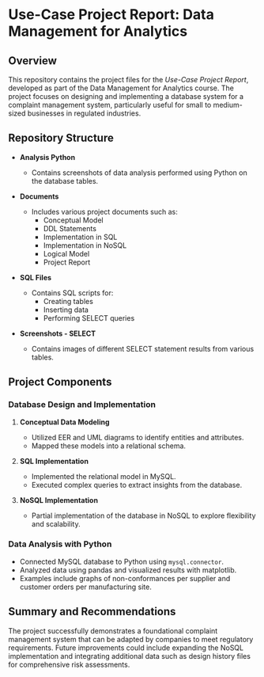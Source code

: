 # Use-Case Project Report: Data Management for Analytics

## Overview

This repository contains the project files for the *Use-Case Project Report*, developed as part of the Data Management for Analytics course. The project focuses on designing and implementing a database system for a complaint management system, particularly useful for small to medium-sized businesses in regulated industries.

## Repository Structure

- **Analysis Python**
  - Contains screenshots of data analysis performed using Python on the database tables.

- **Documents**
  - Includes various project documents such as:
    - Conceptual Model
    - DDL Statements
    - Implementation in SQL
    - Implementation in NoSQL
    - Logical Model
    - Project Report

- **SQL Files**
  - Contains SQL scripts for:
    - Creating tables
    - Inserting data
    - Performing SELECT queries

- **Screenshots - SELECT**
  - Contains images of different SELECT statement results from various tables.

## Project Components

### Database Design and Implementation

1. **Conceptual Data Modeling**
   - Utilized EER and UML diagrams to identify entities and attributes.
   - Mapped these models into a relational schema.

2. **SQL Implementation**
   - Implemented the relational model in MySQL.
   - Executed complex queries to extract insights from the database.

3. **NoSQL Implementation**
   - Partial implementation of the database in NoSQL to explore flexibility and scalability.

### Data Analysis with Python

- Connected MySQL database to Python using `mysql.connector`.
- Analyzed data using pandas and visualized results with matplotlib.
- Examples include graphs of non-conformances per supplier and customer orders per manufacturing site.

## Summary and Recommendations

The project successfully demonstrates a foundational complaint management system that can be adapted by companies to meet regulatory requirements. Future improvements could include expanding the NoSQL implementation and integrating additional data such as design history files for comprehensive risk assessments.
